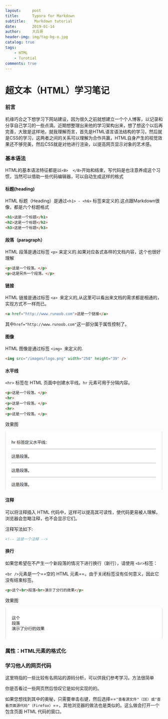 ```yaml
---
layout:     post
title:      Typora for Markdown
subtitle:    Markdown tutorial
date:       2019-01-14
author:     大兵哥
header-img: img/tag-bg-o.jpg
catalog: true
tags:
    - HTML
    - Turotial
comments: true
---
```


# 超文本（HTML）学习笔记

### 前言

机缘巧合之下想学习下网站建设，因为很久之前就想建立一个个人博客，以记录和分享自己学习的一些点滴。近期想整理出来他的学习架构出来，想了想这个以后再完善，大致是这样地，就我理解而言，首先是HTML语言语法结构的学习，然后就是CSS的学习，这两者之间的关系可以理解为合作共赢，HTML自身产生的视觉效果还不够完美，然后CSS就是对他进行渲染，以提高网页显示对象的艺术感。

### 基本语法

HTML的基本语法特征都是以`<B>  </B>`开始和结束，写代码是也注意养成这个习惯，当然可以借助一些代码编辑器，可以自动生成这样的格式

#### 标题(heading)

HTML 标题（Heading）是通过`<h1> - <h6>` 标签来定义的.这点跟Markdown很像，都是六个标题格式

```html
<h1>这是一个标题</h1>
<h2>这是一个标题</h2>
<h3>这是一个标题</h3>
```

#### 段落（paragraph）

HTML 段落是通过标签 `<p>` 来定义的.如果对应各式各样的文档内容，这个也很好理解

```html
<p>这是一个段落。</p>
<p>这是另外一个段落。</p>
```

#### 链接

HTML 链接是通过标签 `<a> `来定义的,从这里可以看出来文档的需求都是相通的，实现方式不一样而已。

```html
<a href="http://www.runoob.com">这是一个链接</a>
```

其中`href="http://www.runoob.com"`这一部分属于属性控制了。

#### 图像

HTML 图像是通过标签 `<img> `来定义的.

```html
<img src="/images/logo.png" width="258" height="39" />
```

#### 水平线

  `<hr>` 标签在 HTML 页面中创建水平线。`hr` 元素可用于分隔内容。  

```html
<p>这是一个段落。</p>
<hr>
<p>这是一个段落。</p>
<hr>
<p>这是一个段落。</p>
```

效果图

![](img2/Snipaste_2019-01-16_00-06-06.png)

#### 注释

可以将注释插入 HTML 代码中，这样可以提高其可读性，使代码更易被人理解。浏览器会忽略注释，也不会显示它们。

注释写法如下:

```html
<!-- 这是一个注释 -->
```

#### 换行

如果您希望在不产生一个新段落的情况下进行换行（新行），请使用 `<br>`标签：

`<br />`元素是一个==空的 HTML 元素==。由于关闭标签没有任何意义，因此它没有结束标签。

```html
<p>这个<br>段落<br>演示了分行的效果</p>
```

效果图

![](img2/Snipaste_2019-01-16_00-37-12.png)

### 属性：HTML元素的格式化



### 学习他人的网页代码

这里特指的一些比较有名网站的源码分析，可以供我们参考学习。方法很简单

你是否看过一些网页然后惊叹它是如何实现的的。

如果您想找到其中的奥秘，只需要单击右键，然后选择==`"查看源文件"（IE）或"查看页面源代码"（Firefox）`==，其他浏览器的做法也是类似的。这么做会打开一个包含页面 HTML 代码的窗口。

